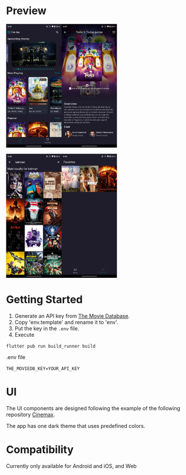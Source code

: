 # Preview

<img src="https://raw.githubusercontent.com/eserdeiro/cine_app/main/lib/assets/images/one.png" width="30%"><img src="https://raw.githubusercontent.com/eserdeiro/cine_app/main/assets/images/two.png" width="30%">

<img src="https://raw.githubusercontent.com/eserdeiro/cine_app/main/lib/assets/images/three.png" width="30%"><img src="https://raw.githubusercontent.com/eserdeiro/cine_app/main/lib/assets/images/four.png" width="30%">

# Getting Started

1. Generate an API key from [The Movie Database](https://www.themoviedb.org/).
2. Copy 'env.template' and rename it to 'env'.
3. Put the key in the `.env` file.
4. Execute
```
flutter pub run build_runner build
``` 
.env file
```
THE_MOVIEDB_KEY=YOUR_API_KEY
```

# UI

The UI components are designed following the example of the following repository
[Cinemax](https://github.com/AfigAliyev/Cinemax).

The app has one dark theme that uses predefined colors.

# Compatibility 

Currently only available for Android and iOS, and Web 